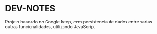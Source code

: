 # DEV-NOTES
 Projeto baseado no Google Keep, com persistencia de dados entre varias outras funcionalidades, utilizando JavaScript
